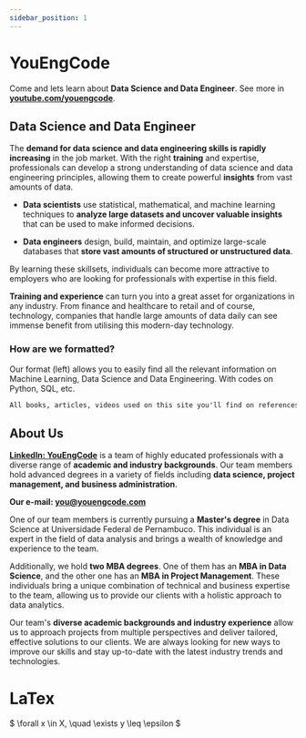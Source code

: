```yaml
---
sidebar_position: 1
---
```


# YouEngCode

Come and lets learn about **Data Science and Data Engineer**. See more in **[youtube.com/youengcode](https://www.youtube.com/@YouEngCode/featured)**.

## Data Science and Data Engineer

The **demand for data science and data engineering skills is rapidly increasing** in the job market. With the right **training** and expertise, professionals can develop a strong understanding of data science and data engineering principles, allowing them to create powerful **insights** from vast amounts of data. 

- **Data scientists** use statistical, mathematical, and machine learning techniques to **analyze large datasets and uncover valuable insights** that can be used to make informed decisions. 

- **Data engineers** design, build, maintain, and optimize large-scale databases that **store vast amounts of structured or unstructured data**.

By learning these skillsets, individuals can become more attractive to employers who are looking for professionals with expertise in this field. 

**Training and experience** can turn you into a great asset for organizations in any industry. From finance and healthcare to retail and of course, technology, companies that handle large amounts of data daily can see immense benefit from utilising this modern-day technology.


### How are we formatted?

Our format (left) allows you to easily find all the relevant information on Machine Learning, Data Science and Data Engineering. With codes on Python, SQL, etc. 

```md
All books, articles, videos used on this site you'll find on references.
```

## About Us


**[LinkedIn: YouEngCode](https://www.linkedin.com/in/youengcode)** is a team of highly educated professionals with a diverse range of **academic and industry backgrounds**. Our team members hold advanced degrees in a variety of fields including **data science, project management, and business administration**.

**Our e-mail: you@youengcode.com**

One of our team members is currently pursuing a **Master's degree** in Data Science at Universidade Federal de Pernambuco. This individual is an expert in the field of data analysis and brings a wealth of knowledge and experience to the team.

Additionally, we hold **two MBA degrees**. One of them has an **MBA in Data Science**, and the other one has an **MBA in Project Management**. These individuals bring a unique combination of technical and business expertise to the team, allowing us to provide our clients with a holistic approach to data analytics.

Our team's **diverse academic backgrounds and industry experience** allow us to approach projects from multiple perspectives and deliver tailored, effective solutions to our clients. We are always looking for new ways to improve our skills and stay up-to-date with the latest industry trends and technologies.

# LaTex

$ \forall x \in X, \quad \exists y \leq \epsilon $

